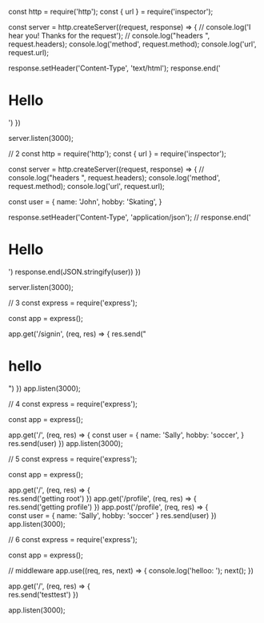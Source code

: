 const http = require('http');
const { url } = require('inspector');

const server = http.createServer((request, response) => {
  // console.log('I hear you! Thanks for the request');
  // console.log("headers ", request.headers);
  console.log('method', request.method);
  console.log('url', request.url);

  response.setHeader('Content-Type', 'text/html');
  response.end('<h1>Hello</h1>')
})

server.listen(3000);

// 2
const http = require('http');
const { url } = require('inspector');

const server = http.createServer((request, response) => {
  // console.log("headers ", request.headers);
  console.log('method', request.method);
  console.log('url', request.url);

  const user = {
    name: 'John',
    hobby: 'Skating',
  }

  response.setHeader('Content-Type', 'application/json');
  // response.end('<h1>Hello</h1>')
  response.end(JSON.stringify(user))
})

server.listen(3000);

// 3
const express = require('express');

const app = express();

app.get('/signin', (req, res) => {
  res.send("<h1>hello</h1>")
})
app.listen(3000);

// 4
const express = require('express');

const app = express();

app.get('/', (req, res) => {
  const user = {
    name: 'Sally',
    hobby: 'soccer',
  }
  res.send(user)
})
app.listen(3000);

// 5
const express = require('express');

const app = express();

app.get('/', (req, res) => {  
  res.send('getting root')
})
app.get('/profile', (req, res) => {  
  res.send('getting profile')
})
app.post('/profile', (req, res) => {  
  const user = {
    name: 'Sally',
    hobby: 'soccer'
  }
  res.send(user)
})
app.listen(3000);

// 6
const express = require('express');

const app = express();

// middleware
app.use((req, res, next) => {
  console.log('helloo: ');
  next();
})

app.get('/', (req, res) => {  
  res.send('testtest')
})

app.listen(3000);